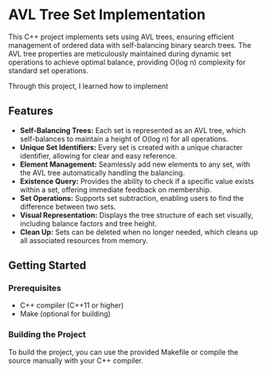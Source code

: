 # AVL Tree Set Implementation

This C++ project implements sets using AVL trees, ensuring efficient management of ordered data with self-balancing binary search trees. The AVL tree properties are meticulously maintained during dynamic set operations to achieve optimal balance, providing O(log n) complexity for standard set operations.

Through this project, I learned how to implement

## Features

- **Self-Balancing Trees:** Each set is represented as an AVL tree, which self-balances to maintain a height of O(log n) for all operations.
- **Unique Set Identifiers:** Every set is created with a unique character identifier, allowing for clear and easy reference.
- **Element Management:** Seamlessly add new elements to any set, with the AVL tree automatically handling the balancing.
- **Existence Query:** Provides the ability to check if a specific value exists within a set, offering immediate feedback on membership.
- **Set Operations:** Supports set subtraction, enabling users to find the difference between two sets.
- **Visual Representation:** Displays the tree structure of each set visually, including balance factors and tree height.
- **Clean Up:** Sets can be deleted when no longer needed, which cleans up all associated resources from memory.

## Getting Started

### Prerequisites

- C++ compiler (C++11 or higher)
- Make (optional for building)

### Building the Project

To build the project, you can use the provided Makefile or compile the source manually with your C++ compiler.
